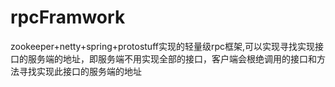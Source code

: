 # rpcFramwork
zookeeper+netty+spring+protostuff实现的轻量级rpc框架,可以实现寻找实现接口的服务端的地址，即服务端不用实现全部的接口，客户端会根绝调用的接口和方法寻找实现此接口的服务端的地址
